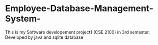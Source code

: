 # Employee-Database-Management-System-
This is my Software developement project1 (CSE 2100) in 3rd semester. Developed by java and sqlite database
